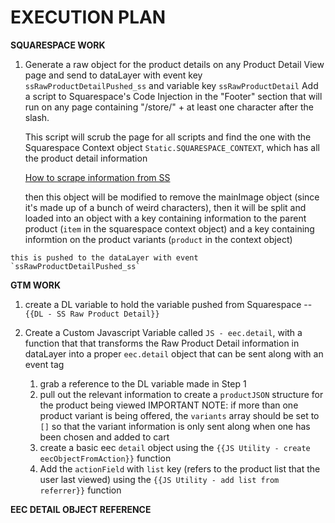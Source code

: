 # EXECUTION PLAN

**SQUARESPACE WORK**
1. Generate a raw object for the product details on any Product Detail View page and send to dataLayer with event key `ssRawProductDetailPushed_ss` and variable key `ssRawProductDetail`
    Add a script to Squarespace's Code Injection in the "Footer" section that will run on any page containing "/store/" + at least one character after the slash. 
    
    This script will scrub the page for all scripts and find the one with the Squarespace Context object `Static.SQUARESPACE_CONTEXT`, which has all the product detail information

    [How to scrape information from SS](https://stackoverflow.com/questions/58053572/scraping-information-from-a-script-tag-using-javascript/64887166#64887166)

    then this object will be modified to remove the mainImage object (since it's made up of a bunch of weird characters), then it will be split and loaded into an object with a key containing information to the parent product (`item` in the squarespace context object) and a key containing informtion on the product variants (`product` in the context object)

<script>
            ssRawProductDetail = {
                "item": ssContextObject.item,
                "product": ssContextObject.product
            };
</script>

    this is pushed to the dataLayer with event `ssRawProductDetailPushed_ss`


**GTM WORK**
1. create a DL variable to hold the variable pushed from Squarespace -- `{{DL - SS Raw Product Detail}}`

2. Create a Custom Javascript Variable called `JS - eec.detail`, with a function that that transforms the Raw Product Detail information in dataLayer into a proper `eec.detail` object that can be sent along with an event tag
    
    1. grab a reference to the DL variable made in Step 1
    2. pull out the relevant information to create a `productJSON` structure for the product being viewed
        IMPORTANT NOTE: if more than one product variant is being offered, the `variants` array should be set to `[]` so that the variant information is only sent along when one has been chosen and added to cart
    3. create a basic eec `detail` object using the `{{JS Utility - create eecObjectFromAction}}` function
    4. Add the `actionField` with `list` key (refers to the product list that the user last viewed) using the `{{JS Utility - add list from referrer}}` function




**EEC DETAIL OBJECT REFERENCE**
<script>

{
  'ecommerce': {
    'detail': {
      'products': [
        {
          'id': '5e90c5a40e8c31732d17f46c',
          'name': 'soft girl creme',
          'category': 'prints/individual',
          'brand': 'Cache',
          'price': '6.00',
          'dimension5': 'SQ2502768',
          'dimension6': 'Sold Out',
          'dimension7': 'On Sale'
        }
      ],
      actionField: {list: 'All'}
    }
  }
}

</script>

